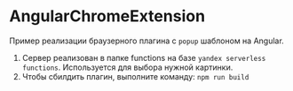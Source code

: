 # AngularChromeExtension

Пример реализации браузерного плагина с `popup` шаблоном на Angular.

1. Сервер реализован в папке functions на базе `yandex serverless functions`. Используется для выбора нужной картинки.
2. Чтобы сбилдить плагин, выполните команду: `npm run build`
